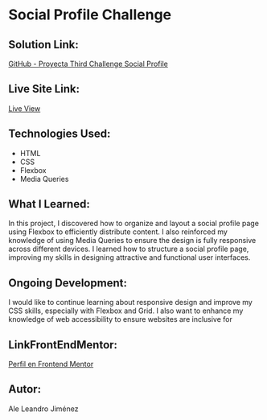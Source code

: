 # Social Profile Challenge

## Solution Link:
[GitHub - Proyecta Third Challenge Social Profile](https://github.com/Aleji0309/proyectaThirdChallengeSocialProfile.git)

## Live Site Link:
[Live View](https://thirdchallengesocialprofile.netlify.app/)

## Technologies Used:
- HTML
- CSS
- Flexbox
- Media Queries

## What I Learned:
In this project, I discovered how to organize and layout a social profile page using Flexbox to efficiently distribute content. I also reinforced my knowledge of using Media Queries to ensure the design is fully responsive across different devices. I learned how to structure a social profile page, improving my skills in designing attractive and functional user interfaces.

## Ongoing Development:
I would like to continue learning about responsive design and improve my CSS skills, especially with Flexbox and Grid. I also want to enhance my knowledge of web accessibility to ensure websites are inclusive for 


## LinkFrontEndMentor:
[Perfil en Frontend Mentor](https://www.frontendmentor.io/profile/Aleji0309)

## Autor:
Ale Leandro Jiménez
